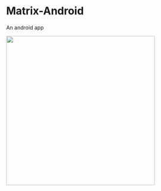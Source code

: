 # Matrix-Android
An android app

<img src="https://drive.google.com/uc?export=view&id=1_fgjyiFtacCngcFyFc3jwMw6uL3CuUye" height="400">
